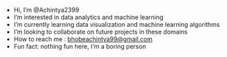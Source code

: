 -  Hi, I’m @Achintya2399
-  I’m interested in data analytics and machine learning
-  I’m currently learning data visualization and machine learning algorithms
-  I’m looking to collaborate on future projects in these domains
-  How to reach me : bhobeachintya99@gmail.com
-  Fun fact: nothing fun here, i'm a boring person

<!---
Achintya2399/Achintya2399 is a ✨ special ✨ repository because its `README.md` (this file) appears on your GitHub profile.
You can click the Preview link to take a look at your changes.
--->
